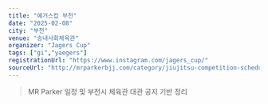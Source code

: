 ```yaml
---
title: "예거스컵 부천"
date: "2025-02-08"
city: "부천"
venue: "송내사회체육관"
organizer: "Jagers Cup"
tags: ["gi","yaegers"]
registrationUrl: "https://www.instagram.com/jagers_cup/"
sourceUrl: "http://mrparkerbjj.com/category/jiujitsu-competition-schedule/"
---
```


> MR Parker 일정 및 부천시 체육관 대관 공지 기반 정리
